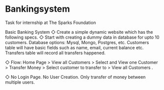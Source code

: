 # Bankingsystem
Task for internship at The Sparks Foundation

Basic Banking System
◇ Create a simple dynamic website which has the following specs.
◇ Start with creating a dummy data in database for upto 10
customers. Database options: Mysql, Mongo, Postgres, etc.
Customers table will have basic fields such as name, email,
current balance etc. Transfers table will record all transfers
happened.


◇ Flow: Home Page > View all Customers > Select and View one
Customer > Transfer Money > Select customer to transfer to >
View all Customers .

◇ No Login Page. No User Creation. Only transfer of money
between multiple users.
